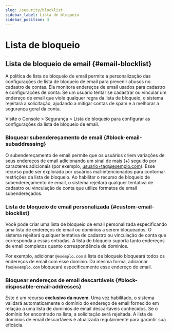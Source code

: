 ```yaml
---
slug: /security/blocklist
sidebar_label: Lista de bloqueio
sidebar_position: 3
---
```


# Lista de bloqueio

## Lista de bloqueio de email {#email-blocklist}

A política de lista de bloqueio de email permite a personalização das configurações de lista de bloqueio de email para prevenir abusos no cadastro de contas. Ela monitora endereços de email usados para cadastro e configurações de conta. Se um usuário tentar se cadastrar ou vincular um endereço de email que viole qualquer regra da lista de bloqueio, o sistema rejeitará a solicitação, ajudando a mitigar contas de spam e a melhorar a segurança geral da conta.

Visite o <CloudLink to="/security/blocklist"> Console > Segurança > Lista de bloqueio</CloudLink> para configurar as configurações da lista de bloqueio de email.

### Bloquear subendereçamento de email {#block-email-subaddressing}

O subendereçamento de email permite que os usuários criem variações de seus endereços de email adicionando um sinal de mais (+) seguido por caracteres adicionais (por exemplo, usuario+tag@exemplo.com). Esse recurso pode ser explorado por usuários mal-intencionados para contornar restrições da lista de bloqueio. Ao habilitar o recurso de bloqueio de subendereçamento de email, o sistema rejeitará qualquer tentativa de cadastro ou vinculação de conta que utilize formatos de email subendereçados.

### Lista de bloqueio de email personalizada {#custom-email-blocklist}

Você pode criar uma lista de bloqueio de email personalizada especificando uma lista de endereços de email ou domínios a serem bloqueados. O sistema rejeitará qualquer tentativa de cadastro ou vinculação de conta que corresponda a essas entradas. A lista de bloqueio suporta tanto endereços de email completos quanto correspondência de domínios.

Por exemplo, adicionar `@exemplo.com` à lista de bloqueio bloqueará todos os endereços de email com esse domínio. Da mesma forma, adicionar `foo@exemplo.com` bloqueará especificamente esse endereço de email.

### Bloquear endereços de email descartáveis {#block-disposable-email-addresses}

Este é um recurso **exclusivo da nuvem**. Uma vez habilitado, o sistema validará automaticamente o domínio do endereço de email fornecido em relação a uma lista de domínios de email descartáveis conhecidos. Se o domínio for encontrado na lista, a solicitação será rejeitada. A lista de domínios de email descartáveis é atualizada regularmente para garantir sua eficácia.
